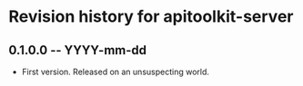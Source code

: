 # Revision history for apitoolkit-server

## 0.1.0.0 -- YYYY-mm-dd

* First version. Released on an unsuspecting world.
